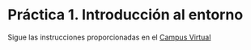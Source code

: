 # Práctica 1. Introducción al entorno

Sigue las instrucciones proporcionadas en el [Campus Virtual](https://www.ucm.es/campusvirtual)


